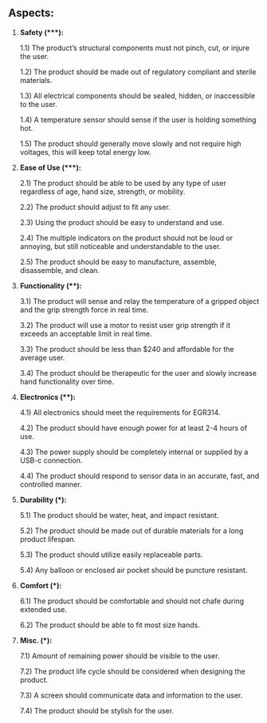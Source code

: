 ## <a id="_u39aaa78yxfo"></a>Aspects:

1. __Safety \(\*\*\*\):__

    1\.1\) The product’s structural components must not pinch, cut, or injure the user\. 

    1\.2\) The product should be made out of regulatory compliant and sterile materials\.

    1\.3\) All electrical components should be sealed, hidden, or inaccessible to the user\.

    1\.4\) A temperature sensor should sense if the user is holding something hot\.

    1\.5\) The product should generally move slowly and not require high voltages, this will keep total energy low\.

1. __Ease of Use \(\*\*\*\):__

    2\.1\) The product should be able to be used by any type of user regardless of age, hand size, strength, or mobility\.

    2\.2\) The product should adjust to fit any user\.

    2\.3\) Using the product should be easy to understand and use\.

    2\.4\) The multiple indicators on the product should not be loud or annoying, but still noticeable and understandable to the user\.

    2\.5\) The product should be easy to manufacture, assemble, disassemble, and clean\.

1. __Functionality \(\*\*\):__

    3\.1\) The product will sense and relay the temperature of a gripped object and the grip strength force in real time\.

    3\.2\) The product will use a motor to resist user grip strength if it exceeds an acceptable limit in real time\.

    3\.3\) The product should be less than $240 and affordable for the average user\.

    3\.4\) The product should be therapeutic for the user and slowly increase hand functionality over time\.

1. __Electronics \(\*\*\):__

    4\.1\) All electronics should meet the requirements for EGR314\.

    4\.2\) The product should have enough power for at least 2\-4 hours of use\.

    4\.3\) The power supply should be completely internal or supplied by a USB\-c connection\.

    4\.4\) The product should respond to sensor data in an accurate, fast, and controlled manner\.

1. __Durability \(\*\):__

    5\.1\) The product should be water, heat, and impact resistant\.

    5\.2\) The product should be made out of durable materials for a long product lifespan\.

    5\.3\) The product should utilize easily replaceable parts\.

    5\.4\) Any balloon or enclosed air pocket should be puncture resistant\.

1. __Comfort \(\*\):__

    6\.1\) The product should be comfortable and should not chafe during extended use\.

    6\.2\) The product should be able to fit most size hands\.

1. __Misc\. \(\*\):__

    7\.1\) Amount of remaining power should be visible to the user\.

    7\.2\) The product life cycle should be considered when designing the product\.

    7\.3\) A screen should communicate data and information to the user\.

    7\.4\) The product should be stylish for the user\.
